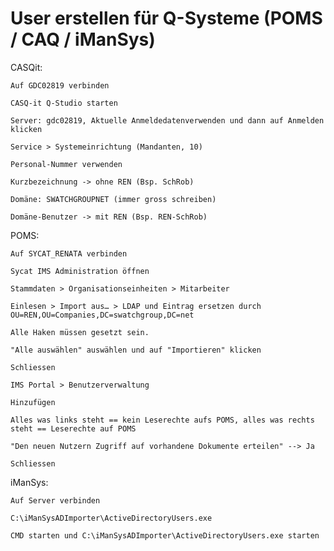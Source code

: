 # User erstellen für Q-Systeme (POMS / CAQ / iManSys) 

CASQit: 

    Auf GDC02819 verbinden 

    CASQ-it Q-Studio starten 

    Server: gdc02819, Aktuelle Anmeldedatenverwenden und dann auf Anmelden klicken 

    Service > Systemeinrichtung (Mandanten, 10) 

    Personal-Nummer verwenden 

    Kurzbezeichnung -> ohne REN (Bsp. SchRob) 

    Domäne: SWATCHGROUPNET (immer gross schreiben) 

    Domäne-Benutzer -> mit REN (Bsp. REN-SchRob) 

 

POMS: 

    Auf SYCAT_RENATA verbinden 

    Sycat IMS Administration öffnen 

    Stammdaten > Organisationseinheiten > Mitarbeiter 

    Einlesen > Import aus… > LDAP und Eintrag ersetzen durch OU=REN,OU=Companies,DC=swatchgroup,DC=net 

    Alle Haken müssen gesetzt sein. 

    "Alle auswählen" auswählen und auf "Importieren" klicken 

    Schliessen 

    IMS Portal > Benutzerverwaltung 

    Hinzufügen 

    Alles was links steht == kein Leserechte aufs POMS, alles was rechts steht == Leserechte auf POMS 

    "Den neuen Nutzern Zugriff auf vorhandene Dokumente erteilen" --> Ja 

    Schliessen 

 

iManSys: 

    Auf Server verbinden 

    C:\iManSysADImporter\ActiveDirectoryUsers.exe 

    CMD starten und C:\iManSysADImporter\ActiveDirectoryUsers.exe starten 